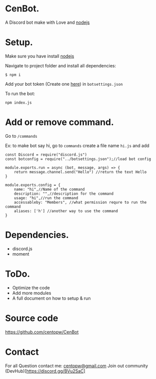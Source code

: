 CenBot.
===========

A Discord bot make with Love and [nodejs](https://nodejs.org)


Setup.
=============

Make sure you have install [nodejs](https://nodejs.org)

Navigate to project folder and install all dependencies:
   
   ``$ npm i``

Add your bot token (Create one [here](https://discord.com/developers/applications)) in ``botsettings.json``

To run the bot:

   ``npm index.js``

Add or remove command.
=====================

Go to ``/commands`` 

Ex: to make bot say hi, go to ``commands`` create a file name ``hi.js`` and add

```node
const Discord = require("discord.js")
const botconfig = require("../botsettings.json");//load bot config

module.exports.run = async (bot, message, args) => {
    return message.channel.send("Hello") //return the text Hello
}

module.exports.config = {
    name: "hi",//Name of the command
    description: "",//description for the command
    usage: "hi",//run the command 
    accessableby: "Members", //what permission requre to run the command
    aliases: ['h'] //another way to use the command
}
```
Dependencies.
============
  - discord.js
  - moment

ToDo.
====

 - Optimize the code
 - Add more modules
 - A full document on how to setup & run
 
 
Source code
===========

https://github.com/centopw/CenBot

Contact
=======
For all Question contact me:
centopw@gmail.com
Join out community (DevHub)[https://discord.gg/BVu2SaC]


